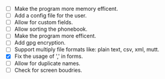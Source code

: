 - [ ] Make the program more memory efficent.
- [ ] Add a config file for the user.
- [ ] Allow for custom fields.
- [ ] Allow sorting the phonebook.
- [ ] Make the program more efficent.
- [ ] Add gpg encryption.
- [ ] Support multiply file formats like: plain text, csv, xml, mutt.
- [x] Fix the usage of ',' in forms.
- [ ] Allow for duplicate names.
- [ ] Check for screen boudries.
